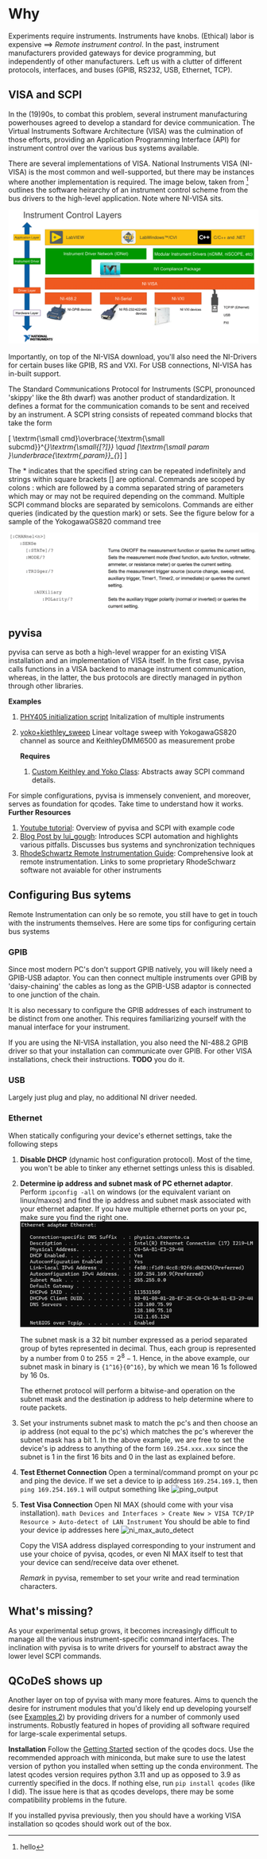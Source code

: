 # Why 

Experiments require instruments. Instruments have knobs. (Ethical) labor is expensive $\implies$ *Remote instrument control*. In the past, instrument manufacturers provided gateways for device programming, but independently of other manufacturers. Left us with a clutter of different protocols, interfaces, and buses (GPIB, RS232, USB, Ethernet, TCP). 

## VISA and SCPI
In the (19)90s, to combat this problem, several instrument manufacturing powerhouses agreed to develop a standard for device communication. The Virtual Instruments Software Architecture (VISA) was the culmination of those efforts, providing an Application Programming Interface (API) for instrument control over the various bus systems available.

There are several implementations of VISA. National Instruments VISA (NI-VISA) is the most common and well-supported, but there may be instances where another implementation is required. The image below, taken from [^1] outlines the software heirarchy of an instrument control scheme from the bus drivers to the high-level application. Note where NI-VISA sits.   

![ni-visa-layers](img/ni-visa-layers.png)

 
Importantly, on top of the NI-VISA download, you'll also need the NI-Drivers for certain buses like GPIB, RS and VXI. For USB connections, NI-VISA has in-built support. 

The Standard Communications Protocol for Instruments (SCPI, pronounced 'skippy' like the 8th dwarf) was another product of standardization. It defines a format for the communication comands to be sent and received by an instrument. A SCPI string consists of repeated command blocks that take the form 

\[
\textrm{\small cmd}\overbrace{:\textrm{\small subcmd}}^{*}\textrm{\small{[?]}} \quad [\textrm{\small param }\underbrace{\textrm{,param}}_{*}]
\]

The $*$ indicates that the specified string can be repeated indefinitely and strings within square brackets [] are optional. Commands are scoped by colons $:$ which are followed by a comma separated string of parameters which may or may not be required depending on the command. Multiple SCPI command blocks are separated by semicolons. Commands are either queries (indicated by the question mark) or sets. See the figure below for a sample of the YokogawaGS820 command tree 

![YokogawaGS820 command tree excerpt](img/gs820_scpi.png)

## pyvisa
pyvisa can serve as both a high-level wrapper for an existing VISA installation and an implementation of VISA itself. In the first case, pyvisa calls functions in a VISA backend to manage instrument communication, whereas, in the latter, the bus protocols are directly managed in python through other libraries. 

**Examples** 
1. [PHY405 initialization script](/QCoDeS/src/pyVisa_testing/PHY405_Test_USB_Control.py) Initalization of multiple instruments 
3. [yoko+kiethley_sweep](/QCoDeS/src/pyVisa_testing/sweep.py) Linear voltage sweep with YokogawaGS820 channel as source and KeithleyDMM6500 as measurement probe

    **Requires**
    1. [Custom Keithley and Yoko Class](/QCoDeS//src/pyVisa_testing/instruments.py): Abstracts away SCPI command details. 


For simple configurations, pyvisa is immensely convenient, and moreover, serves as foundation for qcodes. Take time to understand how it works. 
**Further Resources**
1. [Youtube tutorial](https://www.youtube.com/watch?v=1HQxnz3P9P4): Overview of pyvisa and SCPI with example code
2. [Blog Post by lui_gough](https://goughlui.com/2021/03/28/tutorial-introduction-to-scpi-automation-of-test-equipment-with-pyvisa/): Introduces SCPI automation and highlights various pitfalls. Discusses bus systems and synchronization techniques
3. [RhodeSchwartz Remote Instrumentation Guide](https://www.rohde-schwarz.com/ca/driver-pages/remote-control/drivers-remote-control_110753.html): Comprehensive look at remote instrumentation. Links to some proprietary RhodeSchwarz software not avaiable for other instruments

## Configuring Bus sytems
Remote Instrumentation can only be so remote, you still have to get in touch with the instruments themselves. Here are some tips for configuring certain bus systems

### GPIB
Since most modern PC's don't support GPIB natively, you will likely need a GPIB-USB adaptor. You can then connect multiple instruments over GPIB by 'daisy-chaining' the cables as long as the GPIB-USB adaptor is connected to one junction of the chain. 

It is also necessary to configure the GPIB addresses of each instrument to be distinct from one another. This requires familiarizing yourself with the manual interface for your instrument.

If you are using the NI-VISA installation, you also need the NI-488.2 GPIB driver so that your installation can communicate over GPIB. For other VISA installations, check their instructions. **TODO** you do it. 

### USB 
Largely just plug and play, no additional NI driver needed. 

### Ethernet 
When statically configuring your device's ethernet settings, take the following steps 

1. **Disable DHCP** (dynamic host configuration protocol). Most of the time, you won't be able to tinker any ethernet settings unless this is disabled. 
2. **Determine ip address and subnet mask of PC ethernet adaptor**. Perform `ipconfig -all` on windows (or the equivalent variant on linux/maxos) and find the ip address and subnet mask associated with your ethernet adapter. If you have multiple ethernet ports on your pc, make sure you find the right one. 
        ![image](img/ipconfig_output.png)

    The subnet mask is a 32 bit number expressed as a period separated group of bytes represented in decimal. Thus, each group is represented by a number from 0 to $255 = 2^8 - 1$. Hence, in the above example, our subnet mask in binary is `{1^16}{0^16}`, by which we mean 16 1s followed by 16 0s. 

    The ethernet protocol will perform a bitwise-and operation on the subnet mask and the destination ip address to help determine where to route packets. 

3. Set your instruments subnet mask to match the pc's and then choose an ip address (not equal to the pc's) which matches the pc's wherever the subnet mask has a bit 1. In the above example, we are free to set the device's ip address to anything of the form `169.254.xxx.xxx` since the subnet is 1 in the first 16 bits and 0 in the last as explained before. 

4. **Test Ethernet Connection** Open a terminal/command prompt on your pc and ping the device. If we set a device to ip address `169.254.169.1`, then `ping 169.254.169.1` will output something like
![ping_output](imgs/ping_output.png) 

5. **Test Visa Connection** Open NI MAX (should come with your visa installation). 
    ```math Devices and Interfaces > Create New > VISA TCP/IP Resource > Auto-detect of LAN Instrument``` 
    You should be able to find your device ip addresses here 
    ![ni_max_auto_detect](imgs/ni_max_auto_detect.png)
    
    Copy the VISA address displayed corresponding to your instrument and use your choice of pyvisa, qcodes, or even NI MAX itself to test that your device can send/receive data over ethenet.

    *Remark* in pyvisa, remember to set your write and read termination characters. 



## What's missing?
As your experimental setup grows, it becomes increasingly difficult to manage all the various instrument-specific command interfaces. The inclination with pyvisa is to write drivers for yourself to abstract away the lower level SCPI commands.  

## QCoDeS shows up
Another layer on top of pyvisa with many more features. Aims to quench the desire for instrument modules that you'd likely end up developing yourself (see [Examples 2](#pyvisa-and-scpi)) by providing drivers for a number of commonly used instruments. Robustly featured in hopes of providing all software required for large-scale experimental setups. 
 

**Installation**
Follow the [Getting Started](http://microsoft.github.io/Qcodes/start/index.html) section of the qcodes docs. Use the recommended approach with miniconda, but make sure to use the latest version of python you installed when setting up the conda environment. The latest qcodes version requires python 3.11 and up as opposed to 3.9 as currently specified in the docs. If nothing else, run `pip install qcodes` (like I did). The issue here is that as qcodes develops, there may be some compatibility problems in the future. 

If you installed pyvisa previously, then you should have a working VISA installation so qcodes should work out of the box.  


[^1]: hello 